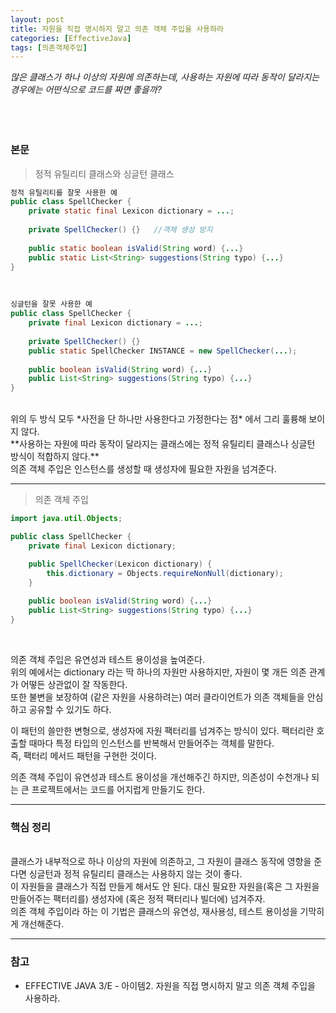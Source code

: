 ```yaml
---
layout: post
title: 자원을 직접 명시하지 말고 의존 객체 주입을 사용하라
categories: [EffectiveJava]
tags: [의존객체주입]
---
```


_많은 클래스가 하나 이상의 자원에 의존하는데, 사용하는 자원에 따라 동작이 달라지는 경우에는 어떤식으로 코드를 짜면 좋을까?_<br>
<br><br><br>


### 본문

> 정적 유틸리티 클래스와 싱글턴 클래스

~~~java
정적 유틸리티를 잘못 사용한 예
public class SpellChecker {
    private static final Lexicon dictionary = ...;
    
    private SpellChecker() {}   //객체 생성 방지
    
    public static boolean isValid(String word) {...}
    public static List<String> suggestions(String typo) {...}
}
~~~
<br>

~~~java
싱글턴을 잘못 사용한 예
public class SpellChecker {
    private final Lexicon dictionary = ...;
    
    private SpellChecker() {}
    public static SpellChecker INSTANCE = new SpellChecker(...);
    
    public boolean isValid(String word) {...}
    public List<String> suggestions(String typo) {...}
}
~~~

<br>
위의 두 방식 모두 *사전을 단 하나만 사용한다고 가정한다는 점* 에서 그리 훌륭해 보이지 않다.<br>
**사용하는 자원에 따라 동작이 달라지는 클래스에는 정적 유틸리티 클래스나 싱글턴 방식이 적합하지 않다.**<br>
의존 객체 주입은 인스턴스를 생성할 때 생성자에 필요한 자원을 넘겨준다.
<hr>

> 의존 객체 주입

~~~java
import java.util.Objects;

public class SpellChecker {
    private final Lexicon dictionary;

    public SpellChecker(Lexicon dictionary) {
        this.dictionary = Objects.requireNonNull(dictionary);
    }
    
    public boolean isValid(String word) {...}
    public List<String> suggestions(String typo) {...}
}
~~~
<br>

의존 객체 주입은 유연성과 테스트 용이성을 높여준다.<br>
위의 예에서는 dictionary 라는 딱 하나의 자원만 사용하지만, 자원이 몇 개든 의존 관계가 어떻든 상관없이 잘 작동한다.<br>
또한 불변을 보장하여 (같은 자원을 사용하려는) 여러 클라이언트가 의존 객체들을 안심하고 공유할 수 있기도 하다.<br>

이 패턴의 쓸만한 변형으로, 생성자에 자원 팩터리를 넘겨주는 방식이 있다. 팩터리란 호출할 때마다 특정 타입의 인스턴스를 반복해서 만들어주는 객체를 말한다.<br>
즉, 팩터리 메서드 패턴을 구현한 것이다.<br>

의존 객체 주입이 유연성과 테스트 용이성을 개선해주긴 하지만, 의존성이 수천개나 되는 큰 프로젝트에서는 코드를 어지럽게 만들기도 한다.<br>
<hr>

### 핵심 정리
<br>
클래스가 내부적으로 하나 이상의 자원에 의존하고, 그 자원이 클래스 동작에 영향을 준다면 싱글턴과 정적 유틸리티 클래스는 사용하지 않는 것이 좋다.<br>
이 자원들을 클래스가 직접 만들게 해서도 안 된다. 대신 필요한 자원을(혹은 그 자원을 만들어주는 팩터리를) 생성자에 (혹은 정적 팩터리나 빌더에) 넘겨주자.<br>
의존 객체 주입이라 하는 이 기법은 클래스의 유연성, 재사용성, 테스트 용이성을 기막히게 개선해준다.

<hr>

### 참고
* EFFECTIVE JAVA 3/E - 아이템2. 자원을 직접 명시하지 말고 의존 객체 주입을 사용하라.